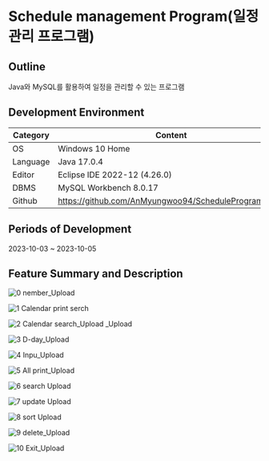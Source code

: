 # Schedule management Program(일정관리 프로그램)

## Outline
Java와 MySQL를 활용하여 일정을 관리할 수 있는 프로그램

## Development Environment
| Category | Content |
| --- | --- |
| OS | Windows 10 Home |
| Language | Java 17.0.4 |
| Editor | Eclipse IDE 2022-12 (4.26.0) |
| DBMS | MySQL Workbench 8.0.17 |
| Github | https://github.com/AnMyungwoo94/ScheduleProgram_repo |

## Periods of Development
2023-10-03 ~ 2023-10-05

## Feature Summary and Description
![0  nember_Upload](https://user-images.githubusercontent.com/126849689/224303174-24b3cc66-8e11-4dc9-937c-19dcaaa5b90b.png)

![1  Calendar print serch](https://user-images.githubusercontent.com/126849689/224315199-02c315a2-0bec-49f5-bcae-c7a08a961ba4.png)

![2  Calendar search_Upload _Upload](https://user-images.githubusercontent.com/126849689/224315842-64f6069b-91c5-4c48-9763-4680a161225f.png)

![3  D-day_Upload](https://user-images.githubusercontent.com/126849689/224316947-f880764e-dd9b-43f0-8558-cb136726e0fb.png)

![4  Inpu_Upload](https://user-images.githubusercontent.com/126849689/224319480-44879323-ca71-4146-9d29-49865140cbbe.png)

![5  All print_Upload](https://user-images.githubusercontent.com/126849689/224338212-fe71e2a9-bdae-4c8c-bb3a-43bbd10b7fe1.png)

![6  search Upload](https://user-images.githubusercontent.com/126849689/224323111-d96858fc-5095-4ff5-8a6b-16d9b959890f.png)

![7  update Upload](https://user-images.githubusercontent.com/126849689/224338077-4d50d995-e28a-43e5-bb2b-3e8cdeed8731.png)

![8  sort Upload](https://user-images.githubusercontent.com/126849689/224333850-0506c294-a97e-4e49-95d7-1be92e5dc4a0.png)

![9  delete_Upload](https://user-images.githubusercontent.com/126849689/224337595-ef884add-c419-441c-85f1-f427fd5b0588.png)

![10  Exit_Upload](https://user-images.githubusercontent.com/126849689/224336214-48fdc02e-de80-43b5-9dbc-711205eb18d0.png)
